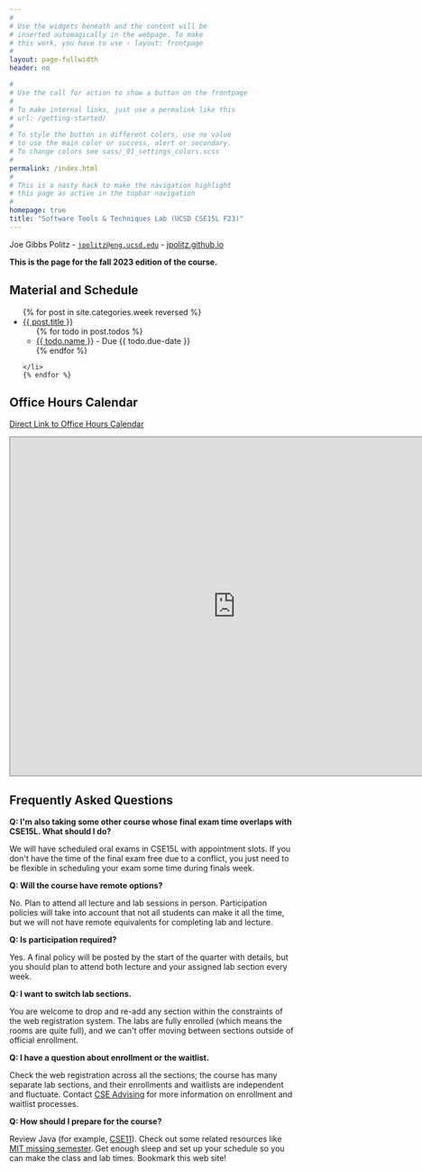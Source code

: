 ```yaml
---
#
# Use the widgets beneath and the content will be
# inserted automagically in the webpage. To make
# this work, you have to use › layout: frontpage
#
layout: page-fullwidth
header: no

#
# Use the call for action to show a button on the frontpage
#
# To make internal links, just use a permalink like this
# url: /getting-started/
#
# To style the button in different colors, use no value
# to use the main color or success, alert or secondary.
# To change colors see sass/_01_settings_colors.scss
#
permalink: /index.html
#
# This is a nasty hack to make the navigation highlight
# this page as active in the topbar navigation
#
homepage: true
title: "Software Tools & Techniques Lab (UCSD CSE15L F23)"
---
```


Joe Gibbs Politz - <code>jpolitz@eng.ucsd.edu</code> -  [jpolitz.github.io](https://jpolitz.github.io)

**This is the page for the fall 2023 edition of the course.**

## Material and Schedule

<ul class="material">
    {% for post in site.categories.week reversed %}
    <li class="{% if post.current %}current{% else %}gray{% endif %}">
    <a href="{{ site.url }}{{ site.baseurl }}{{ post.url }}">{{ post.title }}</a>
    <ul>
      {% for todo in post.todos %}
      <li><a href="{{ todo.url }}">{{ todo.name }}</a> - Due {{ todo.due-date }}</li>
      {% endfor %}
    </ul>
    
    </li>
    {% endfor %}
</ul>

## Office Hours Calendar

[Direct Link to Office Hours Calendar](https://calendar.google.com/calendar/embed?src=c_ae456fff388a79a0ff6aaf7a52d518eaed6e53ac2452be65dbf0dee050781024%40group.calendar.google.com&ctz=America%2FLos_Angeles)

<!-- <iframe src="https://calendar.google.com/calendar/embed?height=600&wkst=1&bgcolor=%23ffffff&ctz=America%2FLos_Angeles&mode=WEEK&src=Y18yNTk0YzdjNjlkNjFmN2UzNTI4OWVlNTJhMTQ2NDllNTA3MjVmMzBjNmYzOTQ2YmJmNWViN2Q2MTE5MTNjNTRlQGdyb3VwLmNhbGVuZGFyLmdvb2dsZS5jb20&color=%23A79B8E" style="border:solid 1px #777" width="800" height="600" frameborder="0" scrolling="no"></iframe> -->

<iframe src="https://calendar.google.com/calendar/embed?height=600&wkst=2&bgcolor=%23ffffff&ctz=America%2FLos_Angeles&mode=WEEK&src=Y19hZTQ1NmZmZjM4OGE3OWEwZmY2YWFmN2E1MmQ1MThlYWVkNmU1M2FjMjQ1MmJlNjVkYmYwZGVlMDUwNzgxMDI0QGdyb3VwLmNhbGVuZGFyLmdvb2dsZS5jb20&color=%238E24AA" style="border:solid 1px #777" width="800" height="600" frameborder="0" scrolling="no"></iframe>

## Frequently Asked Questions

**Q: I'm also taking some other course whose final exam time overlaps with
CSE15L. What should I do?**

We will have scheduled oral exams in CSE15L with appointment slots.  If you
don't have the time of the final exam free due to a conflict, you just need to
be flexible in scheduling your exam some time during finals week.

**Q: Will the course have remote options?**

No. Plan to attend all lecture and lab sessions in person. Participation
policies will take into account that not all students can make it all the time,
but we will not have remote equivalents for completing lab and lecture.

**Q: Is participation required?**

Yes. A final policy will be posted by the start of the quarter with details,
but you should plan to attend both lecture and your assigned lab section every
week.

**Q: I want to switch lab sections.**

You are welcome to drop and re-add any section within the constraints of the
web registration system. The labs are fully enrolled (which means the rooms are
quite full), and we can't offer moving between sections outside of official
enrollment.


**Q: I have a question about enrollment or the waitlist.**

Check the web registration across all the sections; the course has many
separate lab sections, and their enrollments and waitlists are independent and
fluctuate. Contact [CSE
Advising](https://cse.ucsd.edu/undergraduate/undergraduate-advising) for more
information on enrollment and waitlist processes.

**Q: How should I prepare for the course?**

Review Java (for example, [CSE11](https://ucsd-cse11-f21.github.io/)). Check
out some related resources like [MIT missing
semester](https://missing.csail.mit.edu/). Get enough sleep and set up your
schedule so you can make the class and lab times. Bookmark this web site! 

